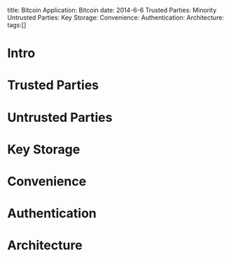 title: Bitcoin
Application: Bitcoin
date: 2014-6-6
Trusted Parties: Minority
Untrusted Parties:
Key Storage:
Convenience:
Authentication:
Architecture:
tags:[]

# Intro

# Trusted Parties

# Untrusted Parties

# Key Storage

# Convenience

# Authentication

# Architecture
